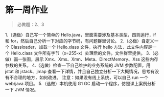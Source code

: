 # 第一周作业
> 必做题：2、3

1.（选做）自己写一个简单的 Hello.java，里面需要涉及基本类型，四则运行，if 和 for，然后自己分析一下对应的字节码，有问题群里讨论。
2.（必做）自定义一个 Classloader，加载一个 Hello.xlass 文件，执行 hello 方法，此文件内容是一个 Hello.class 文件所有字节（x=255-x）处理后的文件。文件群里提供。
3.（必做）画一张图，展示 Xmx、Xms、Xmn、Meta、DirectMemory、Xss 这些内存参数的关系。
4.（选做）检查一下自己维护的业务系统的 JVM 参数配置，用 jstat 和 jstack、jmap 查看一下详情，并且自己独立分析一下大概情况，思考有没有不合理的地方，如何改进。
    注意：如果没有线上系统，可以自己 run 一个 web/java 项目。
5.（选做）本机使用 G1 GC 启动一个程序，仿照课上案例分析一下 JVM 情况。